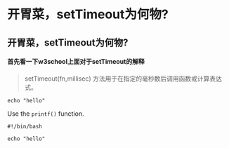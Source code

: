 # 开胃菜，setTimeout为何物?
## 开胃菜，setTimeout为何物?
#### 首先看一下w3school上面对于setTimeout的解释
> setTimeout(fn,millisec) 方法用于在指定的毫秒数后调用函数或计算表达式。

`echo "hello"`

Use the `printf()` function.

```
#!/bin/bash

echo "hello"
````
